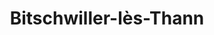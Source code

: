 ---
title: Bitschwiller-lès-Thann
url: /bitschwiller-les-thann/
latitude: 47.821
longitude: 7.084
---